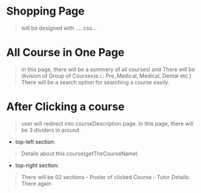 <!-- ============================================ Shopping Page ========================================================== -->
# Shopping Page
  > will be designed with .... css...

# All Course in One Page
  > in this page, there will be a summery of all courses! and There will be division of Group of Courses(e.i.: Pre_Medical, Medical, Dental etc.)  
  There will be a search option for searching a course easily.


# After Clicking a course
  > user will redirect into courseDescription page. In this page, there will be 3 dividers in around.

- top-left section:
> Details about this course(getTheCourseName)

- top-right section:
> There will be 02 sections
    - Poster of clicked Course
    - Tutor Details:
> There again